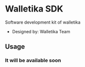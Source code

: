 # Walletika SDK
Software development kit of walletika
- Designed by: Walletika Team

## Usage
### It will be available soon